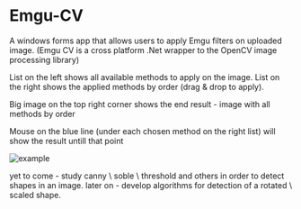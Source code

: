 # Emgu-CV

A windows forms app that allows users to apply Emgu filters on uploaded image.
(Emgu CV is a cross platform .Net wrapper to the OpenCV image processing library)

List on the left shows all available methods to apply on the image.
List on the right shows the applied methods by order (drag & drop to apply).

Big image on the top right corner shows the end result - image with all methods by order 

Mouse on the blue line (under each chosen method on the right list) will show the result untill that point

![example](https://user-images.githubusercontent.com/54279376/116318378-5adca800-a7bd-11eb-94c4-90a55468ff3b.jpg)

yet to come - study canny \ soble \ threshold and others in order to detect shapes in an image. 
later on - develop algorithms for detection of a rotated \ scaled shape.
